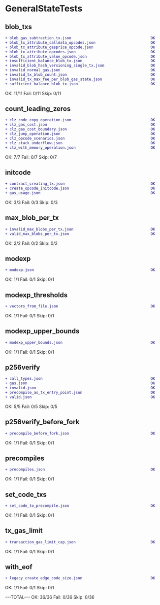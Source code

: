 GeneralStateTests
===
## blob_txs
```diff
+ blob_gas_subtraction_tx.json                                    OK
+ blob_tx_attribute_calldata_opcodes.json                         OK
+ blob_tx_attribute_gasprice_opcode.json                          OK
+ blob_tx_attribute_opcodes.json                                  OK
+ blob_tx_attribute_value_opcode.json                             OK
+ insufficient_balance_blob_tx.json                               OK
+ invalid_blob_hash_versioning_single_tx.json                     OK
+ invalid_normal_gas.json                                         OK
+ invalid_tx_blob_count.json                                      OK
+ invalid_tx_max_fee_per_blob_gas_state.json                      OK
+ sufficient_balance_blob_tx.json                                 OK
```
OK: 11/11 Fail: 0/11 Skip: 0/11
## count_leading_zeros
```diff
+ clz_code_copy_operation.json                                    OK
+ clz_gas_cost.json                                               OK
+ clz_gas_cost_boundary.json                                      OK
+ clz_jump_operation.json                                         OK
+ clz_opcode_scenarios.json                                       OK
+ clz_stack_underflow.json                                        OK
+ clz_with_memory_operation.json                                  OK
```
OK: 7/7 Fail: 0/7 Skip: 0/7
## initcode
```diff
+ contract_creating_tx.json                                       OK
+ create_opcode_initcode.json                                     OK
+ gas_usage.json                                                  OK
```
OK: 3/3 Fail: 0/3 Skip: 0/3
## max_blob_per_tx
```diff
+ invalid_max_blobs_per_tx.json                                   OK
+ valid_max_blobs_per_tx.json                                     OK
```
OK: 2/2 Fail: 0/2 Skip: 0/2
## modexp
```diff
+ modexp.json                                                     OK
```
OK: 1/1 Fail: 0/1 Skip: 0/1
## modexp_thresholds
```diff
+ vectors_from_file.json                                          OK
```
OK: 1/1 Fail: 0/1 Skip: 0/1
## modexp_upper_bounds
```diff
+ modexp_upper_bounds.json                                        OK
```
OK: 1/1 Fail: 0/1 Skip: 0/1
## p256verify
```diff
+ call_types.json                                                 OK
+ gas.json                                                        OK
+ invalid.json                                                    OK
+ precompile_as_tx_entry_point.json                               OK
+ valid.json                                                      OK
```
OK: 5/5 Fail: 0/5 Skip: 0/5
## p256verify_before_fork
```diff
+ precompile_before_fork.json                                     OK
```
OK: 1/1 Fail: 0/1 Skip: 0/1
## precompiles
```diff
+ precompiles.json                                                OK
```
OK: 1/1 Fail: 0/1 Skip: 0/1
## set_code_txs
```diff
+ set_code_to_precompile.json                                     OK
```
OK: 1/1 Fail: 0/1 Skip: 0/1
## tx_gas_limit
```diff
+ transaction_gas_limit_cap.json                                  OK
```
OK: 1/1 Fail: 0/1 Skip: 0/1
## with_eof
```diff
+ legacy_create_edge_code_size.json                               OK
```
OK: 1/1 Fail: 0/1 Skip: 0/1

---TOTAL---
OK: 36/36 Fail: 0/36 Skip: 0/36
